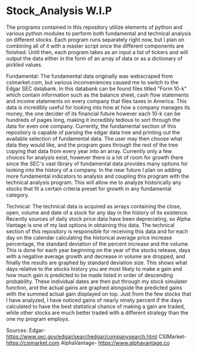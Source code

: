 # Stock_Analysis  W.I.P
The programs contained in this repository utilize elements of python and various python modules to perform both fundamental and technical analysis on different stocks. Each program runs separately right now, but I plan on combining all of it with a master script once the different components are finished. Until then, each program takes as an input a list of tickers and will output the data either in the form of an array of data or as a dictionary of pickled values.    

Fundamental:
The fundamental data originally was webscraped from csimarket.com, but various inconveniences caused me to switch to the Edgar SEC databank. In this databank can be found files titled "Form 10-k" which contain information such as the balance sheet, cash flow statements and income statements on every company that files taxes in America. This data is incredibly useful for looking into how at how a company manages its money, the one decider of its financial future however each 10-k can be hundreds of pages long, making it incredibly tedious to sort through the data for even one company. Currently, the fundamental section of this repository is capable of parsing the edgar data tree and printing out the available selection of fundamental data. The user may then choose what data they would like, and the program goes through the rest of the tree copying that data from every year into an array. Currently only a few choices for analysis exist, however there is a lot of room for growth there since the SEC's vast library of fundamental data provides many options for looking into the history of a company. In the near future I plan on adding more fundamental indicators to analysis and coupling this program with the technical analysis program. This will allow me to analyze historically any stocks that fit a certain criteria preset for growth in any fundamental category.


Technical:
The technical data is acquired as arrays containing the close, open, volume and date of a stock for any day in the history of its existence. Recently sources of daily stock price data have been depreciating, so Alpha Vantage is one of my last options in obtaining this data. The technical section of this repository is responsible for receiving this data and for each day on the calendar calculating the historical average price increase percentage, the standard deviation of the percent increase and the volume. This is done for each year beginning on the year of the stocks release, days with a negative average growth and decrease in volume are dropped, and finally the results are graphed by standard deviation size. This shows what days relative to the stocks history you are most likely to make a gain and how much gain is predicted to be made listed in order of descending probability. These individual dates are then put through my stock simulater function, and the actual gains are graphed alongside the predicted gains with the summed actual gain displayed on top. Just from the few stocks that I have analyzed, I have noticed gains of nearly ninety percent if the days calculated to have the best statistical chance of making a gain are traded, while other stocks are much better traded with a different strategy than the one my program employs.



Sources:
Edgar- https://www.sec.gov/edgar/searchedgar/companysearch.html
CSIMarket- https://csimarket.com
AlphaVantage- https://www.alphavantage.co
